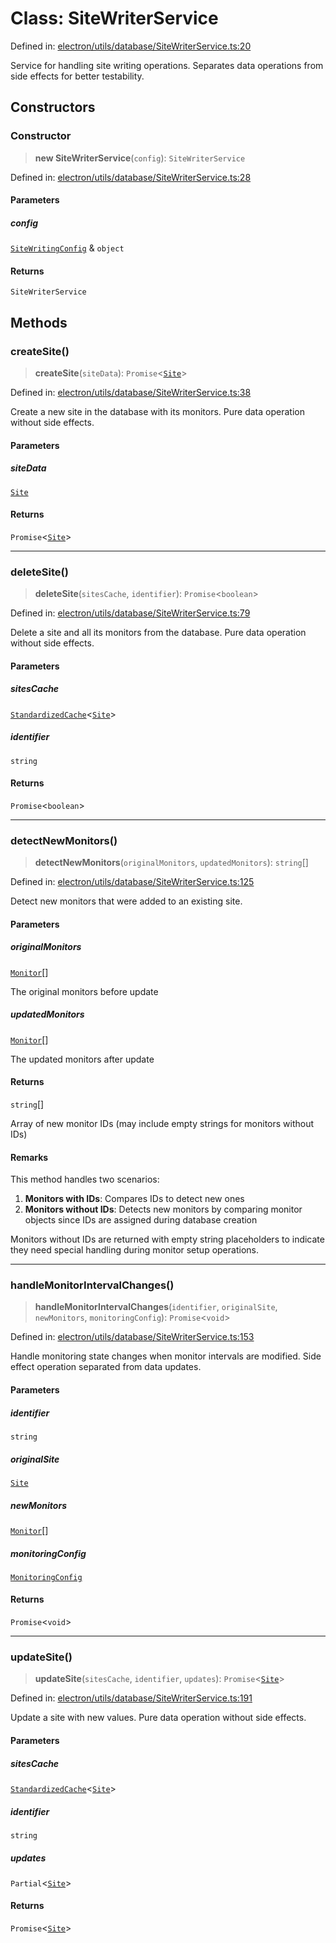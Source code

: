 # Class: SiteWriterService

Defined in: [electron/utils/database/SiteWriterService.ts:20](https://github.com/Nick2bad4u/Uptime-Watcher/blob/2a45eeb1723f8f7089001af2c92aa07d82dfe7e4/electron/utils/database/SiteWriterService.ts#L20)

Service for handling site writing operations.
Separates data operations from side effects for better testability.

## Constructors

### Constructor

> **new SiteWriterService**(`config`): `SiteWriterService`

Defined in: [electron/utils/database/SiteWriterService.ts:28](https://github.com/Nick2bad4u/Uptime-Watcher/blob/2a45eeb1723f8f7089001af2c92aa07d82dfe7e4/electron/utils/database/SiteWriterService.ts#L28)

#### Parameters

##### config

[`SiteWritingConfig`](../../interfaces/interfaces/SiteWritingConfig.md) & `object`

#### Returns

`SiteWriterService`

## Methods

### createSite()

> **createSite**(`siteData`): `Promise`\<[`Site`](../../../../../shared/types/interfaces/Site.md)\>

Defined in: [electron/utils/database/SiteWriterService.ts:38](https://github.com/Nick2bad4u/Uptime-Watcher/blob/2a45eeb1723f8f7089001af2c92aa07d82dfe7e4/electron/utils/database/SiteWriterService.ts#L38)

Create a new site in the database with its monitors.
Pure data operation without side effects.

#### Parameters

##### siteData

[`Site`](../../../../../shared/types/interfaces/Site.md)

#### Returns

`Promise`\<[`Site`](../../../../../shared/types/interfaces/Site.md)\>

***

### deleteSite()

> **deleteSite**(`sitesCache`, `identifier`): `Promise`\<`boolean`\>

Defined in: [electron/utils/database/SiteWriterService.ts:79](https://github.com/Nick2bad4u/Uptime-Watcher/blob/2a45eeb1723f8f7089001af2c92aa07d82dfe7e4/electron/utils/database/SiteWriterService.ts#L79)

Delete a site and all its monitors from the database.
Pure data operation without side effects.

#### Parameters

##### sitesCache

[`StandardizedCache`](../../../cache/StandardizedCache/classes/StandardizedCache.md)\<[`Site`](../../../../../shared/types/interfaces/Site.md)\>

##### identifier

`string`

#### Returns

`Promise`\<`boolean`\>

***

### detectNewMonitors()

> **detectNewMonitors**(`originalMonitors`, `updatedMonitors`): `string`[]

Defined in: [electron/utils/database/SiteWriterService.ts:125](https://github.com/Nick2bad4u/Uptime-Watcher/blob/2a45eeb1723f8f7089001af2c92aa07d82dfe7e4/electron/utils/database/SiteWriterService.ts#L125)

Detect new monitors that were added to an existing site.

#### Parameters

##### originalMonitors

[`Monitor`](../../../../../shared/types/interfaces/Monitor.md)[]

The original monitors before update

##### updatedMonitors

[`Monitor`](../../../../../shared/types/interfaces/Monitor.md)[]

The updated monitors after update

#### Returns

`string`[]

Array of new monitor IDs (may include empty strings for monitors without IDs)

#### Remarks

This method handles two scenarios:
1. **Monitors with IDs**: Compares IDs to detect new ones
2. **Monitors without IDs**: Detects new monitors by comparing monitor objects
   since IDs are assigned during database creation

Monitors without IDs are returned with empty string placeholders to indicate
they need special handling during monitor setup operations.

***

### handleMonitorIntervalChanges()

> **handleMonitorIntervalChanges**(`identifier`, `originalSite`, `newMonitors`, `monitoringConfig`): `Promise`\<`void`\>

Defined in: [electron/utils/database/SiteWriterService.ts:153](https://github.com/Nick2bad4u/Uptime-Watcher/blob/2a45eeb1723f8f7089001af2c92aa07d82dfe7e4/electron/utils/database/SiteWriterService.ts#L153)

Handle monitoring state changes when monitor intervals are modified.
Side effect operation separated from data updates.

#### Parameters

##### identifier

`string`

##### originalSite

[`Site`](../../../../../shared/types/interfaces/Site.md)

##### newMonitors

[`Monitor`](../../../../../shared/types/interfaces/Monitor.md)[]

##### monitoringConfig

[`MonitoringConfig`](../../interfaces/interfaces/MonitoringConfig.md)

#### Returns

`Promise`\<`void`\>

***

### updateSite()

> **updateSite**(`sitesCache`, `identifier`, `updates`): `Promise`\<[`Site`](../../../../../shared/types/interfaces/Site.md)\>

Defined in: [electron/utils/database/SiteWriterService.ts:191](https://github.com/Nick2bad4u/Uptime-Watcher/blob/2a45eeb1723f8f7089001af2c92aa07d82dfe7e4/electron/utils/database/SiteWriterService.ts#L191)

Update a site with new values.
Pure data operation without side effects.

#### Parameters

##### sitesCache

[`StandardizedCache`](../../../cache/StandardizedCache/classes/StandardizedCache.md)\<[`Site`](../../../../../shared/types/interfaces/Site.md)\>

##### identifier

`string`

##### updates

`Partial`\<[`Site`](../../../../../shared/types/interfaces/Site.md)\>

#### Returns

`Promise`\<[`Site`](../../../../../shared/types/interfaces/Site.md)\>
